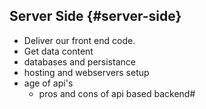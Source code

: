## Server Side {#server-side}

* Deliver our front end code.
* Get data content
* databases and persistance
* hosting and webservers setup
* age of api's
  * pros and cons of api based backend\#



